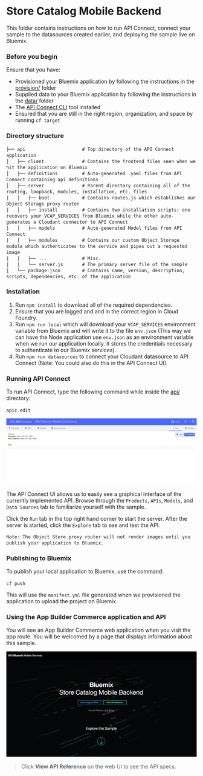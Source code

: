 # Store Catalog Mobile Backend
This folder contains instructions on how to run API Connect, connect your sample to the datasources created earlier, and deploying the sample live on Bluemix.

### Before you begin
Ensure that you have:

* Provisioned your Bluemix application by following the instructions in the [provision/](https://github.ibm.com/jmeis/app-builder-commerce-server/tree/master/provision) folder
* Supplied data to your Bluemix application by following the instructions in the [data/](https://github.ibm.com/jmeis/app-builder-commerce-server/tree/master/data) folder
* The [API Connect CLI](https://www.npmjs.com/package/apiconnect) tool installed
* Ensured that you are still in the right region, organization, and space by running `cf target`

### Directory structure
    ├── api                     # Top directory of the API Connect application
    │   ├── client              # Contains the frontend files seen when we hit the application on Bluemix
    │   ├── definitions         # Auto-generated .yaml files from API Connect containing api definitions
    │   ├── server              # Parent directory containing all of the routing, loopback, modules, installation, etc. files
    |   │   ├── boot            # Contains routes.js which establishes our Object Storage proxy router
    |   │   ├── install         # Contains two installation scripts: one recovers your VCAP_SERVICES from Bluemix while the other auto-generates a Cloudant connector to API Connect
    |   │   ├── models          # Auto-generated Model files from API Connect
    |   │   ├── modules         # Contains our custom Object Storage module which authenticates to the service and pipes out a requested image
    |   │   ├── ...             # Misc.
    |   │   └── server.js       # The primary server file of the sample
    │   └── package.json        # Contains name, version, description, scripts, dependencies, etc. of the application

### Installation
1. Run `npm install` to download all of the required dependencies.
2. Ensure that you are logged and and in the correct region in Cloud Foundry.
3. Run `npm run local` which will download your `VCAP_SERVICES` environment variable from Bluemix and will write it to the file `env.json` (This way we can have the Node application use `env.json` as an environment variable when we run our application locally. It stores the credentials necessary to authenticate to our Bluemix services).
4. Run `npm run datasources` to connect your Cloudant datasource to API Connect (Note: You could also do this in the API Connect UI).

### Running API Connect
To run API Connect, type the following command while inside the [api/](https://github.ibm.com/jmeis/app-builder-commerce-server/tree/master/backend/api) directory:

`apic edit`

<img src="readme/1.png"/>

The API Connect UI allows us to easily see a graphical interface of the currently implemented API. Browse through the `Products`, `APIs`, `Models`, and `Data Sources` tab to familiarize yourself with the sample.

Click the `Run` tab in the top right hand corner to start the server. After the server is started, click the `Explore` tab to see and test the API.

    Note: The Object Store proxy router will not render images until you publish your application to Bluemix.

### Publishing to Bluemix
To publish your local application to Bluemix, use the command:

`cf push`

This will use the `manifest.yml` file generated when we provisioned the application to upload the project on Bluemix.

### Using the App Builder Commerce application and API
You will see an App Builder Commerce web application when you visit the app route. You will be welcomed by a page that displays information about this sample.

<img src="readme/2.png"/>

> Click **View API Reference** on the web UI to see the API specs.
